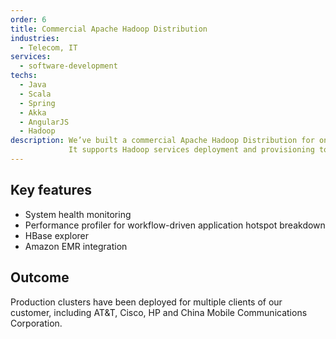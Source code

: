 ```yaml
---
order: 6
title: Commercial Apache Hadoop Distribution
industries:
  - Telecom, IT
services:
  - software-development
techs:
  - Java
  - Scala
  - Spring
  - Akka
  - AngularJS
  - Hadoop
description: We’ve built a commercial Apache Hadoop Distribution for one of the Fortune 500 companies. It 
             It supports Hadoop services deployment and provisioning to a cluster up to 2000 nodes. 
---
```


##  Key features

* System health monitoring
* Performance profiler for workflow-driven application hotspot breakdown
* HBase explorer
* Amazon EMR integration

## Outcome

Production clusters have been deployed for multiple clients of our customer, including AT&T, Cisco, HP and China Mobile Communications Corporation.